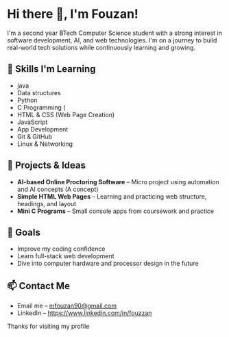 # Hi there 👋, I'm Fouzan!

I'm a second year BTech Computer Science student with a strong interest in software development, AI, and web technologies. I'm on a journey to build real-world tech solutions while continuously learning and growing.

## 🔧 Skills I'm Learning
- java
- Data structures
- Python 
- C Programming (
- HTML & CSS (Web Page Creation)
- JavaScript
- App Development
- Git & GitHub
- Linux & Networking



## 🚀 Projects & Ideas
- **AI-based Online Proctoring Software** – Micro project using automation and AI concepts (A concept)
- **Simple HTML Web Pages** – Learning and practicing web structure, headings, and layout
- **Mini C Programs** – Small console apps from coursework and practice


## 🧠 Goals
- Improve my coding confidence
- Learn full-stack web development
- Dive into computer hardware and processor design in the future


## 📫 Contact Me
- Email me – mfouzan90@gmail.com
- LinkedIn –   https://www.linkedin.com/in/fouzzan

Thanks for visiting my profile 

